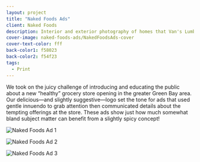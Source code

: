 ```yaml
---
layout: project
title: "Naked Foods Ads"
client: Naked Foods
description: Interior and exterior photography of homes that Van's Lumber has built.
cover-image: naked-foods-ads/NakedFoodsAds-cover
cover-text-color: fff
back-color1: f58023
back-color2: f54f23
tags:
  - Print
---
```


We took on the juicy challenge of introducing and educating the public about a new “healthy” grocery store opening in the greater Green Bay area. Our delicious—and slightly suggestive—logo set the tone for ads that used gentle innuendo to grab attention then communicated details about the tempting offerings at the store. These ads show just how much somewhat bland subject matter can benefit from a slightly spicy concept!

<div class="images">

<img class="third no-crop" data-aos="fade-up" data-featherlight="/img/projects/naked-foods-ads/NakedFoodsAds-1.jpg"
alt="Naked Foods Ad 1" src="/img/projects/naked-foods-ads/NakedFoodsAds-1.jpg"
srcset="/img/projects/naked-foods-ads/NakedFoodsAds-1-400.jpg 400w,
/img/projects/naked-foods-ads/NakedFoodsAds-1-600.jpg 600w,
/img/projects/naked-foods-ads/NakedFoodsAds-1-900.jpg 900w,
/img/projects/naked-foods-ads/NakedFoodsAds-1-1200.jpg 1200w,
/img/projects/naked-foods-ads/NakedFoodsAds-1-1800.jpg 1800w,
/img/projects/naked-foods-ads/NakedFoodsAds-1-2400.jpg 2400w" />

<img class="third no-crop" data-aos="fade-up" data-aos-delay="200" data-featherlight="/img/projects/naked-foods-ads/NakedFoodsAds-2.jpg"
alt="Naked Foods Ad 2" src="/img/projects/naked-foods-ads/NakedFoodsAds-2.jpg"
srcset="/img/projects/naked-foods-ads/NakedFoodsAds-2-400.jpg 400w,
/img/projects/naked-foods-ads/NakedFoodsAds-2-600.jpg 600w,
/img/projects/naked-foods-ads/NakedFoodsAds-2-900.jpg 900w,
/img/projects/naked-foods-ads/NakedFoodsAds-2-1200.jpg 1200w,
/img/projects/naked-foods-ads/NakedFoodsAds-2-1800.jpg 1800w,
/img/projects/naked-foods-ads/NakedFoodsAds-2-2400.jpg 2400w" />

<img class="third no-crop" data-aos="fade-up" data-aos-delay="400" data-featherlight="/img/projects/naked-foods-ads/NakedFoodsAds-3.jpg"
alt="Naked Foods Ad 3" src="/img/projects/naked-foods-ads/NakedFoodsAds-3.jpg"
srcset="/img/projects/naked-foods-ads/NakedFoodsAds-3-400.jpg 400w,
/img/projects/naked-foods-ads/NakedFoodsAds-3-600.jpg 600w,
/img/projects/naked-foods-ads/NakedFoodsAds-3-900.jpg 900w,
/img/projects/naked-foods-ads/NakedFoodsAds-3-1200.jpg 1200w,
/img/projects/naked-foods-ads/NakedFoodsAds-3-1800.jpg 1800w,
/img/projects/naked-foods-ads/NakedFoodsAds-3-2400.jpg 2400w" />

</div>
